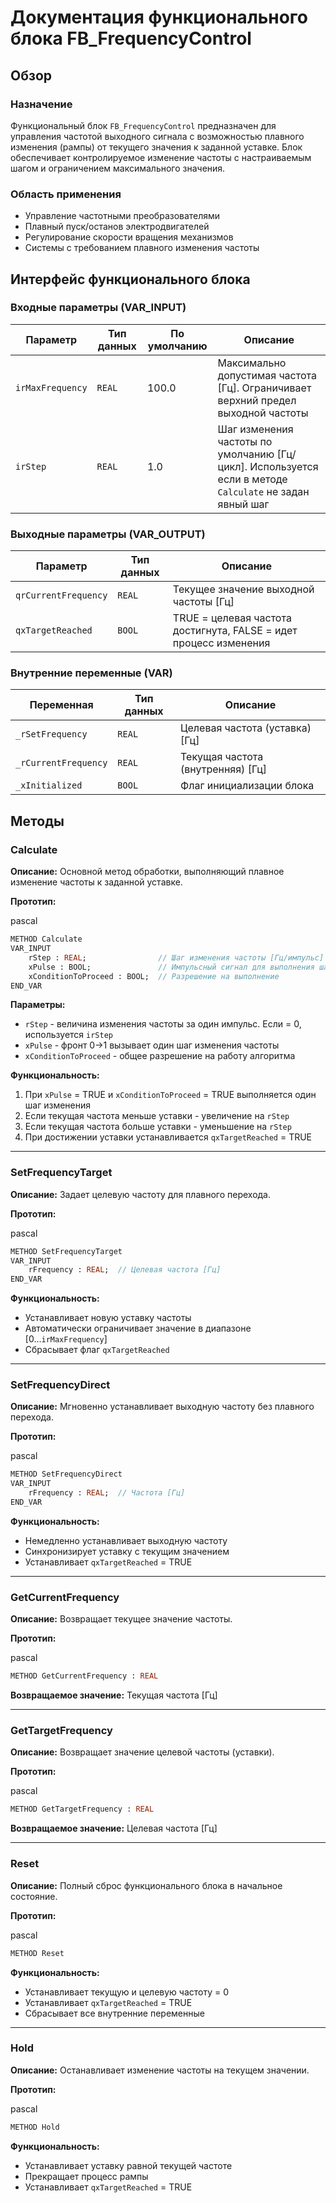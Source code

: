 # Документация функционального блока FB_FrequencyControl

## Обзор

### Назначение

Функциональный блок `FB_FrequencyControl` предназначен для управления частотой выходного сигнала с возможностью плавного изменения (рампы) от текущего значения к заданной уставке. Блок обеспечивает контролируемое изменение частоты с настраиваемым шагом и ограничением максимального значения.

### Область применения

- Управление частотными преобразователями
- Плавный пуск/останов электродвигателей
- Регулирование скорости вращения механизмов
- Системы с требованием плавного изменения частоты


## Интерфейс функционального блока

### Входные параметры (VAR_INPUT)

|Параметр|Тип данных|По умолчанию|Описание|
|---|---|---|---|
|`irMaxFrequency`|`REAL`|100.0|Максимально допустимая частота [Гц]. Ограничивает верхний предел выходной частоты|
|`irStep`|`REAL`|1.0|Шаг изменения частоты по умолчанию [Гц/цикл]. Используется если в методе `Calculate` не задан явный шаг|

### Выходные параметры (VAR_OUTPUT)

|Параметр|Тип данных|Описание|
|---|---|---|
|`qrCurrentFrequency`|`REAL`|Текущее значение выходной частоты [Гц]|
|`qxTargetReached`|`BOOL`|TRUE = целевая частота достигнута, FALSE = идет процесс изменения|

### Внутренние переменные (VAR)

|Переменная|Тип данных|Описание|
|---|---|---|
|`_rSetFrequency`|`REAL`|Целевая частота (уставка) [Гц]|
|`_rCurrentFrequency`|`REAL`|Текущая частота (внутренняя) [Гц]|
|`_xInitialized`|`BOOL`|Флаг инициализации блока|
## Методы

### Calculate

**Описание:** Основной метод обработки, выполняющий плавное изменение частоты к заданной уставке.

**Прототип:**

pascal

```pascal
METHOD Calculate
VAR_INPUT
    rStep : REAL;                // Шаг изменения частоты [Гц/импульс]
    xPulse : BOOL;               // Импульсный сигнал для выполнения шага
    xConditionToProceed : BOOL;  // Разрешение на выполнение
END_VAR
```

**Параметры:**

- `rStep` - величина изменения частоты за один импульс. Если = 0, используется `irStep`
- `xPulse` - фронт 0→1 вызывает один шаг изменения частоты
- `xConditionToProceed` - общее разрешение на работу алгоритма

**Функциональность:**

1. При `xPulse` = TRUE и `xConditionToProceed` = TRUE выполняется один шаг изменения
2. Если текущая частота меньше уставки - увеличение на `rStep`
3. Если текущая частота больше уставки - уменьшение на `rStep`
4. При достижении уставки устанавливается `qxTargetReached` = TRUE

---

### SetFrequencyTarget

**Описание:** Задает целевую частоту для плавного перехода.

**Прототип:**

pascal

```pascal
METHOD SetFrequencyTarget
VAR_INPUT
    rFrequency : REAL;  // Целевая частота [Гц]
END_VAR
```

**Функциональность:**

- Устанавливает новую уставку частоты
- Автоматически ограничивает значение в диапазоне [0...`irMaxFrequency`]
- Сбрасывает флаг `qxTargetReached`

---

### SetFrequencyDirect

**Описание:** Мгновенно устанавливает выходную частоту без плавного перехода.

**Прототип:**

pascal

```pascal
METHOD SetFrequencyDirect
VAR_INPUT
    rFrequency : REAL;  // Частота [Гц]
END_VAR
```

**Функциональность:**

- Немедленно устанавливает выходную частоту
- Синхронизирует уставку с текущим значением
- Устанавливает `qxTargetReached` = TRUE

---

### GetCurrentFrequency

**Описание:** Возвращает текущее значение частоты.

**Прототип:**

pascal

```pascal
METHOD GetCurrentFrequency : REAL
```

**Возвращаемое значение:** Текущая частота [Гц]

---

### GetTargetFrequency

**Описание:** Возвращает значение целевой частоты (уставки).

**Прототип:**

pascal

```pascal
METHOD GetTargetFrequency : REAL
```

**Возвращаемое значение:** Целевая частота [Гц]

---

### Reset

**Описание:** Полный сброс функционального блока в начальное состояние.

**Прототип:**

pascal

```pascal
METHOD Reset
```

**Функциональность:**

- Устанавливает текущую и целевую частоту = 0
- Устанавливает `qxTargetReached` = TRUE
- Сбрасывает все внутренние переменные

---

### Hold

**Описание:** Останавливает изменение частоты на текущем значении.

**Прототип:**

pascal

```pascal
METHOD Hold
```

**Функциональность:**

- Устанавливает уставку равной текущей частоте
- Прекращает процесс рампы
- Устанавливает `qxTargetReached` = TRUE